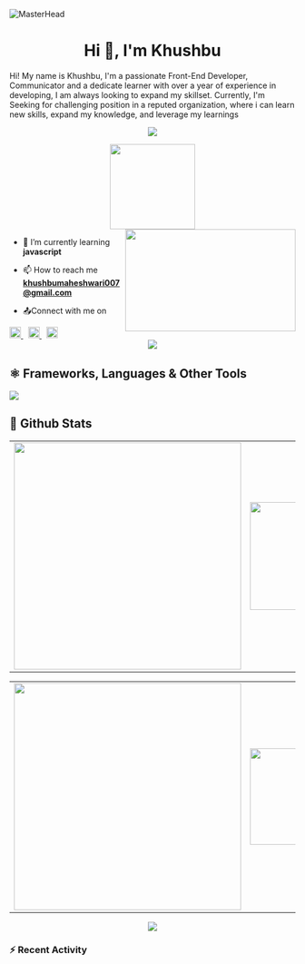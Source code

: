 ![MasterHead](https://camo.githubusercontent.com/48ec00ed4c84e771db4a1db90b56352923a8d644452a32b434d68e97006c9337/68747470733a2f2f63686b736b696c6c732e636f6d2f77702d636f6e74656e742f75706c6f6164732f323032302f30342f504e432d416e696d617465642d42616e6e6572732e676966)

<h1 align="center">Hi 👋, I'm Khushbu</h1
  
Hi! My name is Khushbu, I'm a passionate Front-End Developer, Communicator and a dedicate learner with over a year of experience in developing, I am always looking to expand my skillset. Currently, I'm Seeking for challenging position in a reputed organization, where i can learn new skills, expand my knowledge, and leverage my learnings

<p align="center">
    <a href = "mailto: khushbumaheshwari007@gmail.com" target="_blank"><img src="https://img.shields.io/badge/khushbumaheshwari007@gmail.com-D74E43?style=for-the-badge&logo=gmail&logoColor=white"></a>
 </p>
 <div align="center">
    <img src="https://api.visitorbadge.io/api/visitors?path=https%3A%2F%2Fgithub.com%2Fkhushbumaheshwarii%2Fkhushbumaheshwarii&label=VISITORS&labelColor=%23d9e3f0&countColor=%232ccce4"  width="150" />
  
</div>
<img align="right" height="180" width="300" src="https://thumbs.gfycat.com/ContentHeftyGuillemot-size_restricted.gif" />
<div align="left">
  
- 🌱 I’m currently learning **javascript**
 
- 📫 How to reach me **khushbumaheshwari007@gmail.com**

- 📤Connect with me on  
<!--   <a href="https://www.linkedin.com/in/khushbu-maheshwari-004214219/">**Linkedin**</a> -->
  
  <a href="https://twitter.com/khushbumahii" target="_blank" rel="noopener">
    <img width="20" src="https://cdn0.iconfinder.com/data/icons/social-media-2474/128/twitter_social_media_social_media_network-512.png" alt="Twitter">
</a> 
<a href="https://www.linkedin.com/in/khushbu-maheshwari-004214219/" target="_blank" rel="noopener">
    <img width="20" src="https://cdn0.iconfinder.com/data/icons/social-media-2474/128/linkedin_linked_interface_media_social_network-512.png" alt="LinkedIn">
</a> 
<a href="https://discordapp.com/users/butterhost" target="_blank" rel="noopener">
    <img width="20" src="https://cdn0.iconfinder.com/data/icons/social-media-2474/128/discord_message_interaction_logo_communication-512.png" alt="Discord">

 </div>
<div align="center">  
    <a href="https://discord.com/users/992137362530390127"><img src="https://lanyard.cnrad.dev/api/992137362530390127" /></a>
</div>

<img src="https://www.animatedimages.org/data/media/562/animated-line-image-0111.gif" width="1000" height="2" />

<!-----------------------------------------------------------------------------------Other-------------------------------------------------------------------------------->

## ⚛️ Frameworks, Languages & Other Tools        
 
<p align="left"> 
 <img src="https://skillicons.dev/icons?i=js,react,bootstrap,c,html,css,mysql,github" />
</p>

<!------------------------------------------------------------ GITHUB STATS ------------------------------------------------------------------------>
        
## 💫 Github Stats

<table>    
<tr>
  <td align="center">
    <img width="400" src="https://github-readme-streak-stats.herokuapp.com/?user=khushbumaheshwarii&theme=synthwave" />
  </td>
  <td align="center">
    <img height="190" width="400" src="https://github-profile-trophy.vercel.app/?username=khushbumaheshwarii&theme=dracula&column=5" /> 
  </td>
</tr>
</table>

<table>    
<tr>
  <td align="center">
    <img width="400" src="https://github-readme-stats.vercel.app/api?username=khushbumaheshwarii&show_icons=true&locale=en&theme=synthwave" />
  </td>
  <td align="center">
    <img height="170" width="400" src="https://github-readme-stats.vercel.app/api/top-langs/?username=khushbumaheshwarii&layout=compact&theme=synthwave&langs_count=15" /> 
  </td>
</tr>
</table>

<div align="center">
  <img src="https://github-readme-activity-graph.cyclic.app/graph?username=khushbumaheshwarii&theme=synthwave-84&true&hide_border=true" />
</div>
        


### ⚡ Recent Activity  
<!--START_SECTION:activity-->  
<!--  `[03/05 2:17]` <img alt="📝" src="https://github.com/cheesits456/github-activity-readme/raw/master/icons/commit.png" align="top" height="18"> Made `2` commits in [WebXDAO/WebXDAO.github.io](https://github.com/WebXDAO/WebXDAO.github.io)  
`[03/05 2:17]` <img alt="🎉" src="https://github.com/cheesits456/github-activity-readme/raw/master/icons/merge.png" align="top" height="18"> Merged PR [`#272`](https://github.com//WebXDAO/WebXDAO.github.io/pull/270 'Revert "about section & faq page updated ✨"') in [WebXDAO/WebXDAO.github.io](https://github.com/WebXDAO/WebXDAO.github.io)  
`[30/04 7:48]` <img alt="✅" src="https://github.com/cheesits456/github-activity-readme/raw/master/icons/pr-open.png" align="top" height="18"> Opened PR [`#270`](https://github.com//WebXDAO/WebXDAO.github.io/pull/270 'Revert "about section & faq page updated ✨"') in [WebXDAO/WebXDAO.github.io](https://github.com/WebXDAO/WebXDAO.github.io)  
`[30/04 7:48]` <img alt="📂" src="https://github.com/cheesits456/github-activity-readme/raw/master/icons/create-branch.png" align="top" height="18"> Created branch [`link-update`](https://github.com/khushbumaheshwarii/WebXDAO.github.io/tree/link-update) in [WebXDAO/WebXDAO.github.io](https://github.com/WebXDAO/WebXDAO.github.io)  
 -->
<!---------------------------------------------------------more detail--------------------------------------------------------->


